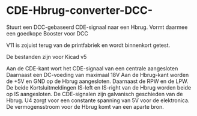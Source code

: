# CDE-Hbrug-converter-DCC-
Stuurt een DCC-gebaseerd CDE-signaal naar een Hbrug. Vormt daarmee een goedkope Booster voor DCC

V11 is zojuist terug van de printfabriek en wordt binnenkort getest.

De bestanden zijn voor Kicad v5

Aan de CDE-kant wort het CDE-signaal van een centrale aangesloten
Daarnaast een DC-voeding van maximaal 18V
Aan de Hbrug-kant worden de +5V en GND op de Hbrug aangesloten. 
Daarnaast de RPW en de LPW. De beide Kortsluitmeldingen IS-left en IS-right van de Hbrug worden beide op IS aangesloten.
De CDE-signalen zijn galvanisch geschieden van de Hbrug.
U4 zorgt voor een constante spanning van 5V voor de elektronica.
De vermogensstroom voor de Hbrug komt van een aparte bron.

